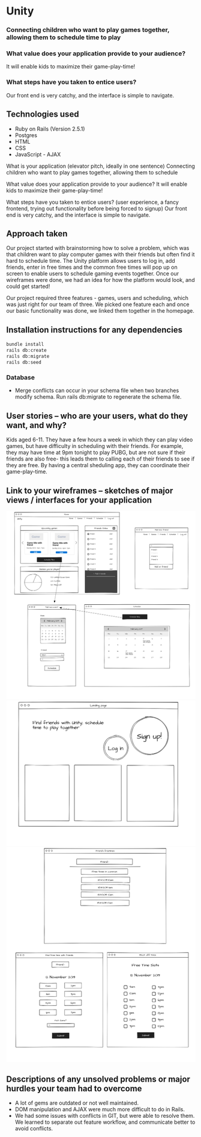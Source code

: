 # Unity
### Connecting children who want to play games together, allowing them to schedule time to play
### What value does your application provide to your audience?
It will enable kids to maximize their game-play-time!

### What steps have you taken to entice users?
Our front end is very catchy, and the interface is simple to navigate. 

## Technologies used
- Ruby on Rails (Version 2.5.1)
- Postgres
- HTML
- CSS
- JavaScript - AJAX 


What is your application (elevator pitch, ideally in one sentence) 
Connecting children who want to play games together, allowing them to schedule 

What value does your application provide to your audience?
It will enable kids to maximize their game-play-time!

What steps have you taken to entice users? (user experience, a fancy frontend, trying out functionality before being forced to signup)
Our front end is very catchy, and the interface is simple to navigate. 


## Approach taken
Our project started with brainstorming how to solve a problem, which was that children want to play computer games with their friends but often find it hard to schedule time. The Unity platform allows users to log in, add friends, enter in free times and the common free times will pop up on screen to enable users to schedule gaming events together. Once our wireframes were done, we had an idea for how the platform would look, and could get started! 

Our project required three features - games, users and scheduling, which was just right for our team of three. We picked one feature each and once our basic functionality was done, we linked them together in the homepage.

## Installation instructions for any dependencies
```
bundle install
rails db:create
rails db:migrate
rails db:seed
```
### Database
- Merge conflicts can occur in your schema file when two branches modify schema. Run rails db:migrate to regenerate the schema file. 

## User stories – who are your users, what do they want, and why?
Kids aged 6-11. They have a few hours a week in which they can play video games, but have difficulty in scheduling with their friends. For example, they may have time at 9pm tonight to play PUBG, but are not sure if their friends are also free- this leads them to calling each of their friends to see if they are free. By having a central sheduling app, they can coordinate their game-play-time.


## Link to your wireframes – sketches of major views / interfaces for your application
![wireframe](https://github.com/jasminesis/unity/blob/master/docs/Wireframe1.png)
![wireframe](https://github.com/jasminesis/unity/blob/master/docs/Wireframe2.png)
![wireframe](https://github.com/jasminesis/unity/blob/master/docs/Wireframe3.png)

## Descriptions of any unsolved problems or major hurdles your team had to overcome
- A lot of gems are outdated or not well maintained. 
- DOM manipulation and AJAX were much more difficult to do in Rails.
- We had some issues with conflicts in GIT, but were able to resolve them. We learned to separate out feature workflow, and communicate better to avoid conflicts.


